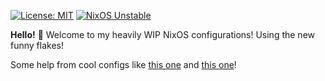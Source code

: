 [![License: MIT](https://img.shields.io/badge/License-MIT-yellow.svg)](https://opensource.org/licenses/MIT)
[![NixOS Unstable](https://img.shields.io/badge/NixOS-unstable-blue.svg?style=flat-square&logo=NixOS&logoColor=white)](https://nixos.org)

**Hello!** 👋 Welcome to my heavily WIP NixOS configurations! Using the new funny flakes!

Some help from cool configs like [this one](https://github.com/hlissner/dotfiles) and [this one](https://github.com/colemickens/nixos-flake-example)!